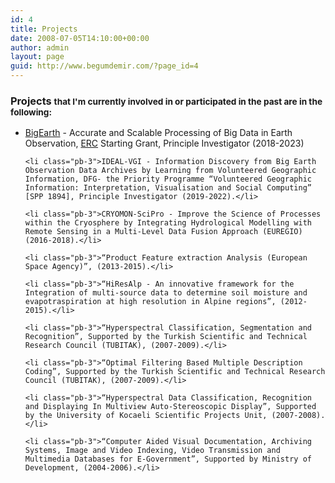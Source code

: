 ```yaml
---
id: 4
title: Projects
date: 2008-07-05T14:10:00+00:00
author: admin
layout: page
guid: http://www.begumdemir.com/?page_id=4
---
```

<div class="col-lg-12 text-left">
  <h3>Projects <small>that I'm currently involved in or participated in the past are in the following:</small></h3>

<ul class="px-3">
	<li class="pb-3"><a href="http://www.bigearth.eu" target="_blank">BigEarth</a> - Accurate and Scalable Processing of Big Data in Earth Observation, <a href="https://erc.europa.eu" target="_blank">ERC</a> Starting Grant, Principle Investigator (2018-2023)</li>

	<li class="pb-3">IDEAL-VGI - Information Discovery from Big Earth Observation Data Archives by Learning from Volunteered Geographic Information, DFG- the Priority Programme “Volunteered Geographic Information: Interpretation, Visualisation and Social Computing” [SPP 1894], Principle Investigator (2019-2022).</li>

	<li class="pb-3">CRYOMON-SciPro - Improve the Science of Processes within the Cryosphere by Integrating Hydrological Modelling with Remote Sensing in a Multi-Level Data Fusion Approach (EUREGIO) (2016-2018).</li>

	<li class="pb-3">“Product Feature extraction Analysis (European Space Agency)”, (2013-2015).</li>

	<li class="pb-3">“HiResAlp - An innovative framework for the Integration of multi-source data to determine soil moisture and evapotraspiration at high resolution in Alpine regions”, (2012-2015).</li>

	<li class="pb-3">“Hyperspectral Classification, Segmentation and Recognition”, Supported by the Turkish Scientific and Technical Research Council (TUBITAK), (2007-2009).</li>

	<li class="pb-3">“Optimal Filtering Based Multiple Description Coding”, Supported by the Turkish Scientific and Technical Research Council (TUBITAK), (2007-2009).</li>

	<li class="pb-3">“Hyperspectral Data Classification, Recognition and Displaying In Multiview Auto-Stereoscopic Display”, Supported by the University of Kocaeli Scientific Projects Unit, (2007-2008).</li>

	<li class="pb-3">“Computer Aided Visual Documentation, Archiving Systems, Image and Video Indexing, Video Transmission and Multimedia Databases for E-Government”, Supported by Ministry of Development, (2004-2006).</li>
</ul>
</div>



